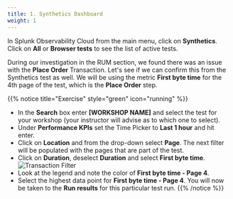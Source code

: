 ```yaml
---
title: 1. Synthetics Dashboard
weight: 1
---
```


In Splunk Observability Cloud from the main menu, click on **Synthetics**. Click on **All** or **Browser tests** to see the list of active tests.

During our investigation in the RUM section, we found there was an issue with the **Place Order** Transaction. Let's see if we can confirm this from the Synthetics test as well. We will be using the metric **First byte time** for the 4th page of the test, which is the **Place Order** step.

{{% notice title="Exercise" style="green" icon="running" %}}
<!-- todo clicking on point on graph doesn't go to the run results, have to use list of recent runs -->
* In the **Search** box enter **[WORKSHOP NAME]** and select the test for your workshop (your instructor will advise as to which one to select).
* Under **Performance KPIs** set the Time Picker to **Last 1 hour** and hit enter.
* Click on **Location** and from the drop-down select **Page**. The next filter will be populated with the pages that are part of the test.
* Click on **Duration**, deselect **Duration** and select **First byte time**.
  ![Transaction Filter](../images/synthetics-transaction-filter.png)
* Look at the legend and note the color of **First byte time - Page 4**.
* Select the highest data point for **First byte time - Page 4**. You will now be taken to the **Run results** for this particular test run.
{{% /notice %}}
